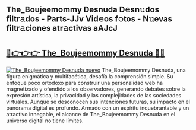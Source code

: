 ## The_Boujeemommy Desnuda D𝚎sn𝚞dos filtr𝚊dos - Parts-JJv Vid𝚎os f𝚘tos - N𝚞evas filtr𝚊ciones atr𝚊ctivas aAJcJ

# <h2><a href="http://mbdl74.tromn.icu/?c=The_Boujeemommy+Desnuda">🔗👉👉👉 The_Boujeemommy Desnuda 🔗🔗</a></h2>

[![The_Boujeemommy Desnuda nuevo](https://i.imgur.com/pEAQMta.gif)](http://mbdl74.tromn.icu/?c=The_Boujeemommy+Desnuda)
The_Boujeemommy Desnuda, una figura enigmática y multifacética, desafía la comprensión simple. Su enfoque poco ortodoxo para construir una personalidad web ha magnetizado y ofendido a los observadores, generando debates sobre la expresión artística, la privacidad y las complejidades de las sociedades virtuales. Aunque se desconocen sus intenciones futuras, su impacto en el panorama digital es profundo. Armado con un espíritu inquebrantable y un atractivo innegable, el alcance de The_Boujeemommy Desnuda en el universo digital no tiene límites.
